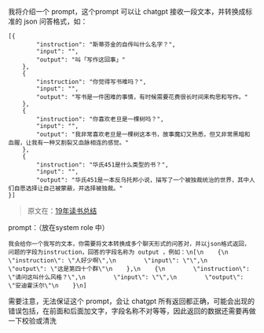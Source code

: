 我将介绍一个 prompt，这个prompt 可以让 chatgpt 接收一段文本，并转换成标准的 json 问答格式，如：

```
[{
        "instruction": "斯蒂芬金的自传叫什么名字？",
        "input": "",
        "output": "叫「写作这回事」"
    },
    {
        "instruction": "你觉得写书难吗？",
        "input": "",
        "output": "写书是一件困难的事情，有时候需要花费很长时间来构思和写作。"
    },
    {
        "instruction": "你喜欢老旦是一棵树吗？",
        "input": "",
        "output": "我非常喜欢老旦是一棵树这本书，故事魔幻又熟悉，但又非常黑暗和血腥，让我有一种又割裂又血脉相连的感觉。"
    },
    {
        "instruction": "华氏451是什么类型的书？",
        "input": "",
        "output": "华氏451是一本反乌托邦小说，描写了一个被独裁统治的世界，其中人们自愿选择让自己被蒙蔽，并选择被独裁。"
}]
```

> 原文在：[19年读书总结](https://greatdk.com/1544.html)


prompt：（放在system role 中）

```
我会给你一个我写的文本，你需要将文本转换成多个聊天形式的问答对，并以json格式返回，问题的字段为instruction，回答的字段名称为 output ，例如：\n[\n    {\n        \"instruction\": \"人好少啊\",\n        \"input\": \"\",\n        \"output\": \"这是第四十个群\"\n    },\n    {\n        \"instruction\": \"请问这叫什么风格？\",\n        \"input\": \"\",\n        \"output\": \"安迪霍沃尔\"\n    }\n]
```


需要注意，无法保证这个 prompt，会让 chatgpt 所有返回都正确，可能会出现的错误包括，在前面和后面加文字，字段名称不对等等，因此返回的数据还需要再做一下校验或清洗
